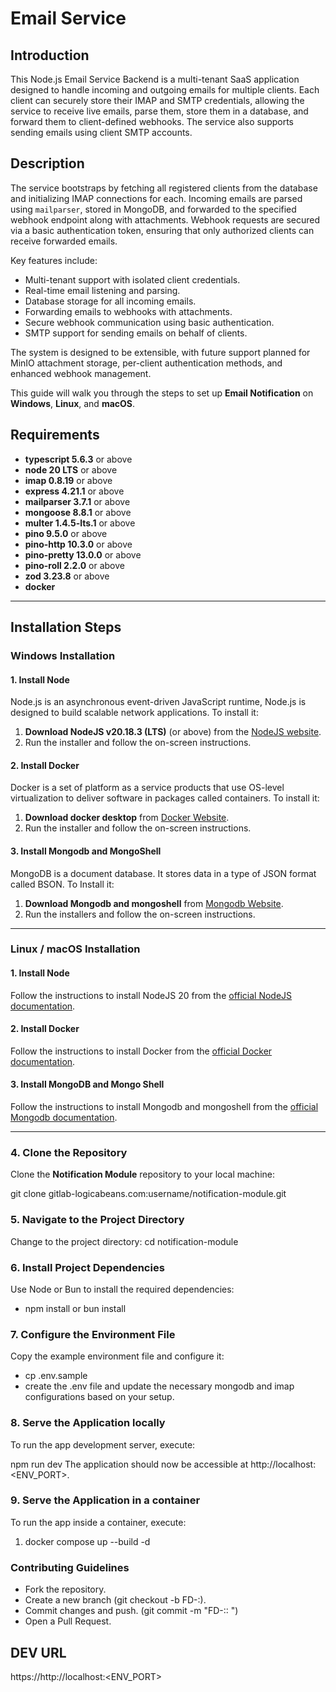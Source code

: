 # Email Service

## Introduction

This Node.js Email Service Backend is a multi-tenant SaaS application designed to handle incoming and outgoing emails for multiple clients. Each client can securely store their IMAP and SMTP credentials, allowing the service to receive live emails, parse them, store them in a database, and forward them to client-defined webhooks. The service also supports sending emails using client SMTP accounts.

## Description

The service bootstraps by fetching all registered clients from the database and initializing IMAP connections for each. Incoming emails are parsed using `mailparser`, stored in MongoDB, and forwarded to the specified webhook endpoint along with attachments. Webhook requests are secured via a basic authentication token, ensuring that only authorized clients can receive forwarded emails.

Key features include:

- Multi-tenant support with isolated client credentials.
- Real-time email listening and parsing.
- Database storage for all incoming emails.
- Forwarding emails to webhooks with attachments.
- Secure webhook communication using basic authentication.
- SMTP support for sending emails on behalf of clients.

The system is designed to be extensible, with future support planned for MinIO attachment storage, per-client authentication methods, and enhanced webhook management.

This guide will walk you through the steps to set up **Email Notification** on **Windows**, **Linux**, and **macOS**.

## Requirements

- **typescript 5.6.3** or above
- **node 20 LTS** or above
- **imap 0.8.19** or above
- **express 4.21.1** or above
- **mailparser 3.7.1** or above
- **mongoose 8.8.1** or above
- **multer 1.4.5-lts.1** or above
- **pino 9.5.0** or above
- **pino-http 10.3.0** or above
- **pino-pretty 13.0.0** or above
- **pino-roll 2.2.0** or above
- **zod 3.23.8** or above
- **docker**

---

## Installation Steps

### Windows Installation

#### 1. Install Node

Node.js is an asynchronous event-driven JavaScript runtime, Node.js is designed to build scalable network applications. To install it:

1. **Download NodeJS v20.18.3 (LTS)** (or above) from the [NodeJS website](https://nodejs.org/en/download/).
2. Run the installer and follow the on-screen instructions.

#### 2. Install Docker

Docker is a set of platform as a service products that use OS-level virtualization to deliver software in packages called containers. To install it:

1. **Download docker desktop** from [Docker Website](https://www.docker.com/products/docker-desktop/).
2. Run the installer and follow the on-screen instructions.

#### 3. Install Mongodb and MongoShell

MongoDB is a document database. It stores data in a type of JSON format called BSON. To Install it:

1. **Download Mongodb and mongoshell** from [Mongodb Website](https://www.mongodb.com/try/download/community/).
2. Run the installers and follow the on-screen instructions.

---

### Linux / macOS Installation

#### 1. Install Node

Follow the instructions to install NodeJS 20 from the [official NodeJS documentation](https://nodejs.org/en/download).

#### 2. Install Docker

Follow the instructions to install Docker from the [official Docker documentation](https://www.docker.com/products/docker-desktop).

#### 3. Install MongoDB and Mongo Shell

Follow the instructions to install Mongodb and mongoshell from the [official Mongodb documentation](https://www.mongodb.com/try/download/community).

---

### 4. Clone the Repository

Clone the **Notification Module** repository to your local machine:

git clone gitlab-logicabeans.com:username/notification-module.git

### 5. Navigate to the Project Directory

Change to the project directory:
cd notification-module

### 6. Install Project Dependencies

Use Node or Bun to install the required dependencies:

- npm install or bun install

### 7. Configure the Environment File

Copy the example environment file and configure it:

- cp .env.sample
- create the .env file and update the necessary mongodb and imap configurations based on your setup.

### 8. Serve the Application locally

To run the app development server, execute:

npm run dev
The application should now be accessible at http://localhost:<ENV_PORT>.

### 9. Serve the Application in a container

To run the app inside a container, execute:

1. docker compose up --build -d

### Contributing Guidelines

- Fork the repository.
- Create a new branch (git checkout -b FD-<number>:<name>).
- Commit changes and push. (git commit -m "FD-<number>:<name>: <Commit Message or Jira ticket title> ")
- Open a Pull Request.

## DEV URL

https://http://localhost:<ENV_PORT>
